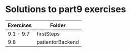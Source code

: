 # Solutions to part9 exercises

| Exercises | Folder           |
| --------- | ---------------- |
| 9.1 - 9.7 | firstSteps       |
| 9.8       | patientorBackend |
